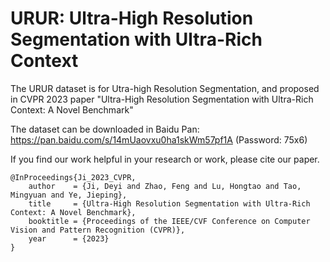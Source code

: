 # URUR: Ultra-High Resolution Segmentation with Ultra-Rich Context

The URUR dataset is for Utra-high Resolution Segmentation, and proposed in CVPR 2023 paper "Ultra-High Resolution Segmentation with Ultra-Rich Context: A Novel Benchmark"

The dataset can be downloaded in Baidu Pan: https://pan.baidu.com/s/14mUaovxu0ha1skWm57pf1A (Password: 75x6) 

If you find our work helpful in your research or work, please cite our paper.

```
@InProceedings{Ji_2023_CVPR,
    author    = {Ji, Deyi and Zhao, Feng and Lu, Hongtao and Tao, Mingyuan and Ye, Jieping},
    title     = {Ultra-High Resolution Segmentation with Ultra-Rich Context: A Novel Benchmark},
    booktitle = {Proceedings of the IEEE/CVF Conference on Computer Vision and Pattern Recognition (CVPR)},
    year      = {2023}
}
```

